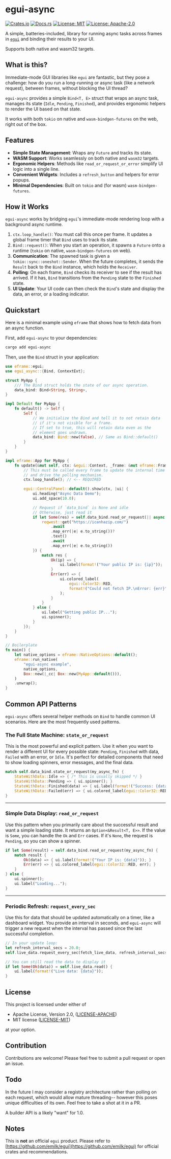 # egui-async

[![Crates.io](https://img.shields.io/crates/v/egui-async.svg)](https://crates.io/crates/egui-async)
[![Docs.rs](https://docs.rs/egui-async/badge.svg)](https://docs.rs/egui-async)
[![License: MIT](https://img.shields.io/crates/l/egui-async.svg)](https://opensource.org/licenses/MIT)
[![License: Apache-2.0](https://img.shields.io/crates/l/egui-async.svg)](https://opensource.org/licenses/Apache-2.0)

A simple, batteries-included, library for running async tasks across frames in [`egui`](https://crates.io/crates/egui) and binding their results to your UI.

Supports both native and wasm32 targets.

## What is this?

Immediate-mode GUI libraries like `egui` are fantastic, but they pose a challenge: how do you run a long-running or async task (like a network request), between frames, without blocking the UI thread?

`egui-async` provides a simple `Bind<T, E>` struct that wraps an async task, manages its state (`Idle`, `Pending`, `Finished`), and provides ergonomic helpers to render the UI based on that state.

It works with both `tokio` on native and `wasm-bindgen-futures` on the web, right out of the box.

## Features

- **Simple State Management**: Wraps any `Future` and tracks its state.
- **WASM Support**: Works seamlessly on both native and `wasm32` targets.
- **Ergonomic Helpers**: Methods like `read_or_request_or_error` simplify UI logic into a single line.
- **Convenient Widgets**: Includes a `refresh_button` and helpers for error popups.
- **Minimal Dependencies**: Built on `tokio` and (for wasm) `wasm-bindgen-futures`.

## How it Works

`egui-async` works by bridging `egui`'s immediate-mode rendering loop with a background async runtime.

1.  `ctx.loop_handle()`: You must call this once per frame. It updates a global frame timer that `Bind` uses to track its state.
2.  `Bind::request()`: When you start an operation, it spawns a `Future` onto a runtime (`tokio` on native, `wasm-bindgen-futures` on web).
3.  **Communication**: The spawned task is given a `tokio::sync::oneshot::Sender`. When the future completes, it sends the `Result` back to the `Bind` instance, which holds the `Receiver`.
4.  **Polling**: On each frame, `Bind` checks its receiver to see if the result has arrived. If it has, `Bind` transitions from the `Pending` state to the `Finished` state.
5.  **UI Update**: Your UI code can then check the `Bind`'s state and display the data, an error, or a loading indicator.

## Quickstart

Here is a minimal example using `eframe` that shows how to fetch data from an async function.

First, add `egui-async` to your dependencies:
```sh
cargo add egui-async
```

Then, use the `Bind` struct in your application:

```rust
use eframe::egui;
use egui_async::{Bind, ContextExt};

struct MyApp {
    /// The Bind struct holds the state of our async operation.
    data_bind: Bind<String, String>,
}

impl Default for MyApp {
    fn default() -> Self {
        Self {
            // We initialize the Bind and tell it to not retain data
            // if it's not visible for a frame.
            // If set to true, this will retain data even as the
            // element goes undrawn.
            data_bind: Bind::new(false), // Same as Bind::default()
        }
    }
}

impl eframe::App for MyApp {
    fn update(&mut self, ctx: &egui::Context, _frame: &mut eframe::Frame) {
        // This must be called every frame to update the internal time
        // and drive the polling mechanism.
        ctx.loop_handle(); // <-- REQUIRED

        egui::CentralPanel::default().show(ctx, |ui| {
            ui.heading("Async Data Demo");
            ui.add_space(10.0);

            // Request if `data_bind` is None and idle
            // Otherwise, just read it
            if let Some(res) = self.data_bind.read_or_request(|| async {
                reqwest::get("https://icanhazip.com/")
                    .await
                    .map_err(|e| e.to_string())?
                    .text()
                    .await
                    .map_err(|e| e.to_string())
            }) {
                match res {
                    Ok(ip) => {
                        ui.label(format!("Your public IP is: {ip}"));
                    }
                    Err(err) => {
                        ui.colored_label(
                            egui::Color32::RED,
                            format!("Could not fetch IP.\nError: {err}"),
                        );
                    }
                }
            } else {
                ui.label("Getting public IP...");
                ui.spinner();
            }
        });
    }
}

// Boilerplate
fn main() {
    let native_options = eframe::NativeOptions::default();
    eframe::run_native(
        "egui-async example",
        native_options,
        Box::new(|_cc| Box::new(MyApp::default())),
    )
    .unwrap();
}
```

## Common API Patterns

`egui-async` offers several helper methods on `Bind` to handle common UI scenarios. Here are the most frequently used patterns.

### The Full State Machine: `state_or_request`

This is the most powerful and explicit pattern. Use it when you want to render a different UI for every possible state: `Pending`, `Finished` with data, `Failed` with an error, or `Idle`. It's perfect for detailed components that need to show loading spinners, error messages, and the final data.

```rust
match self.data_bind.state_or_request(my_async_fn) {
    StateWithData::Idle => { /* This is usually skipped */ }
    StateWithData::Pending => { ui.spinner(); }
    StateWithData::Finished(data) => { ui.label(format!("Success: {data}")); }
    StateWithData::Failed(err) => { ui.colored_label(egui::Color32::RED, err); }
}
```

-----

### Simple Data Display: `read_or_request`

Use this pattern when you primarily care about the successful result and want a simple loading state. It returns an `Option<&Result<T, E>>`. If the value is `Some`, you can handle the `Ok` and `Err` cases. If it's `None`, the request is `Pending`, so you can show a spinner.

```rust
if let Some(result) = self.data_bind.read_or_request(my_async_fn) {
    match result {
        Ok(data) => { ui.label(format!("Your IP is: {data}")); }
        Err(err) => { ui.colored_label(egui::Color32::RED, err); }
    }
} else {
    ui.spinner();
    ui.label("Loading...");
}
```

-----

### Periodic Refresh: `request_every_sec`

Use this for data that should be updated automatically on a timer, like a dashboard widget. You provide an interval in seconds, and `egui-async` will trigger a new request when the interval has passed since the last successful completion.

```rust
// In your update loop:
let refresh_interval_secs = 20.0;
self.live_data.request_every_sec(fetch_live_data, refresh_interval_secs);

// You can still read the data to display it
if let Some(Ok(data)) = self.live_data.read() {
    ui.label(format!("Live data: {data}"));
}
```

## License

This project is licensed under either of

- Apache License, Version 2.0, ([LICENSE-APACHE](https://spdx.org/licenses/Apache-2.0))
- MIT license ([LICENSE-MIT](https://spdx.org/licenses/MIT))

at your option.

## Contribution

Contributions are welcome! Please feel free to submit a pull request or open an issue.

## Todo

In the future I may consider a registry architecture rather than polling on each request, which would allow mature threading-- however this poses unique difficulties of its own. Feel free to take a shot at it in a PR.

A builder API is a likely "want" for 1.0.

## Notes

This is **not** an official `egui` product. Please refer to [https://github.com/emilk/egui](https://github.com/emilk/egui) for official crates and recommendations.
